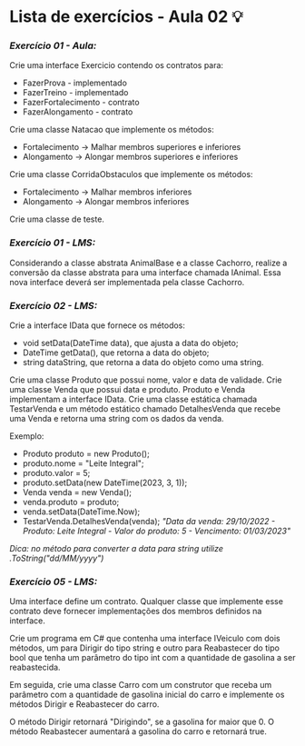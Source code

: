 # **Lista de exercícios - Aula 02** 💡
 
### *Exercício 01 - Aula:*

Crie uma interface Exercicio contendo os contratos para:
                
* FazerProva - implementado
* FazerTreino - implementado
* FazerFortalecimento - contrato
* FazerAlongamento - contrato

Crie uma classe Natacao que implemente os métodos: 
* Fortalecimento -> Malhar membros superiores e inferiores
* Alongamento -> Alongar membros superiores e inferiores 

Crie uma classe CorridaObstaculos que implemente os métodos: 
* Fortalecimento -> Malhar membros inferiores
* Alongamento -> Alongar membros inferiores

Crie uma classe de teste.


 ### *Exercício 01 - LMS:*

Considerando a classe abstrata AnimalBase e a classe Cachorro, realize a conversão da classe abstrata para uma interface chamada IAnimal. 
Essa nova interface deverá ser implementada pela classe Cachorro. 

### *Exercício 02 - LMS:*

Crie a interface IData que fornece os métodos: 
* void  setData(DateTime  data), que ajusta a data do objeto;
* DateTime  getData(), que retorna a data do objeto;
* string  dataString, que retorna a data do objeto como uma string.

Crie uma classe Produto que possui nome, valor e data de validade.
Crie uma classe Venda que possui data e produto. 
Produto e Venda implementam a interface IData. Crie uma classe estática chamada TestarVenda e um método estático chamado 
DetalhesVenda que recebe uma Venda e retorna uma string com os dados da venda.

Exemplo:

* Produto produto = new Produto();
* produto.nome = "Leite Integral";
* produto.valor = 5;
* produto.setData(new DateTime(2023, 3, 1));
* Venda venda = new Venda();
* venda.produto = produto;
* venda.setData(DateTime.Now);
* TestarVenda.DetalhesVenda(venda);
*"Data da venda: 29/10/2022 - Produto: Leite Integral - Valor do produto: 5 - Vencimento: 01/03/2023"*

*Dica: no método para converter a data para string utilize .ToString("dd/MM/yyyy")*

### *Exercício 05 - LMS:*

Uma interface define um contrato. Qualquer classe que implemente esse contrato deve fornecer implementações dos membros definidos na interface.

Crie um programa em C# que contenha uma interface IVeiculo com dois métodos, um para Dirigir do tipo string e outro para Reabastecer 
do tipo bool que tenha um parâmetro do tipo int com a quantidade de gasolina a ser reabastecida.

Em seguida, crie uma classe Carro com um construtor que receba um parâmetro com a quantidade de gasolina inicial do carro e implemente os métodos 
Dirigir e Reabastecer do carro.

O método Dirigir retornará "Dirigindo", se a gasolina for maior que 0. O método Reabastecer aumentará a gasolina do carro e retornará true.
